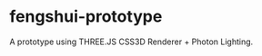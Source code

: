 fengshui-prototype
==================

A prototype using THREE.JS CSS3D Renderer + Photon Lighting.
